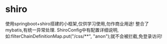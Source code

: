 # shiro

使用springboot+shiro搭建的小框架,仅供学习使用,勿作商业用途!
整合了mybatis,有统一异常处理.
ShiroConfig中有配置详细说明,如:filterChainDefinitionMap.put("/css/**", "anon");就不会被拦截,免登录访问!
